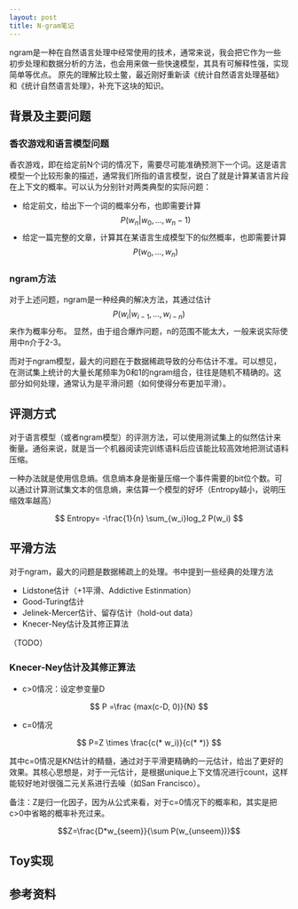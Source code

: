 ```yaml
---
layout: post
title: N-gram笔记
---
```

ngram是一种在自然语言处理中经常使用的技术，通常来说，我会把它作为一些初步处理和数据分析的方法，也会用来做一些快速模型，其具有可解释性强，实现简单等优点。
原先的理解比较土鳖，最近刚好重新读《统计自然语言处理基础》和《统计自然语言处理》，补充下这块的知识。

## 背景及主要问题

### 香农游戏和语言模型问题

香农游戏，即在给定前N个词的情况下，需要尽可能准确预测下一个词。这是语言模型一个比较形象的描述，通常我们所指的语言模型，说白了就是计算某语言片段在上下文的概率。可以认为分别针对两类典型的实际问题：
* 给定前文，给出下一个词的概率分布，也即需要计算
$$P(w_n|w_0, ..., w_n-1)$$
* 给定一篇完整的文章，计算其在某语言生成模型下的似然概率，也即需要计算
$$P(w_0, ..., w_n)$$

### ngram方法
对于上述问题，ngram是一种经典的解决方法，其通过估计$$P(w_i|w_{i-1}, ..., w_{i-n})$$来作为概率分布。
显然，由于组合爆炸问题，n的范围不能太大，一般来说实际使用中n介于2-3。

而对于ngram模型，最大的问题在于数据稀疏导致的分布估计不准。可以想见，在测试集上统计的大量长尾频率为0和1的ngram组合，往往是随机不精确的。这部分如何处理，通常认为是平滑问题（如何使得分布更加平滑）。

## 评测方式
对于语言模型（或者ngram模型）的评测方法，可以使用测试集上的似然估计来衡量。通俗来说，就是当一个机器阅读完训练语料后应该能比较高效地把测试语料压缩。

一种办法就是使用信息熵。信息熵本身是衡量压缩一个事件需要的bit位个数。可以通过计算测试集文本的信息熵，来估算一个模型的好坏（Entropy越小，说明压缩效率越高）

$$ Entropy= -\frac{1}{n} \sum_{w_i}log_2 P(w_i) $$

## 平滑方法

对于ngram，最大的问题是数据稀疏上的处理。书中提到一些经典的处理方法

* Lidstone估计（+1平滑、Addictive Estinmation）
* Good-Turing估计
* Jelinek-Mercer估计、留存估计（hold-out data）
* Knecer-Ney估计及其修正算法

（TODO）

### Knecer-Ney估计及其修正算法

* c>0情况：设定参变量D

$$ P =\frac {max(c-D, 0)}{N} $$

* c=0情况

$$ P=Z \times \frac{c(* w_i)}{c(* *)} $$

其中c=0情况是KN估计的精髓，通过对于平滑更精确的一元估计，给出了更好的效果。其核心思想是，对于一元估计，是根据unique上下文情况进行count，这样能较好地对很强二元关系进行去噪（如San Francisco）。

备注：Z是归一化因子，因为从公式来看，对于c=0情况下的概率和，其实是把c>0中省略的概率补充过来。

$$Z=\frac{D*w_{seem}}{\sum P(w_{unseem})}$$

## Toy实现


## 参考资料
